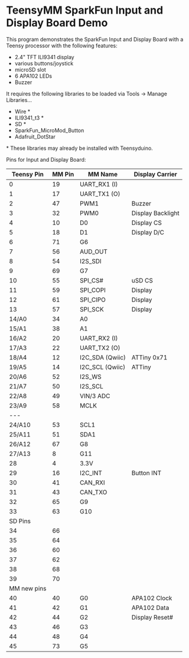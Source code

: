 # TeensyMM SparkFun Input and Display Board Demo

This program demonstrates the SparkFun Input and Display Board with a Teensy processor with the following features:

* 2.4" TFT ILI9341 display
* various buttons/joystick
* microSD slot
* 6 APA102 LEDs
* Buzzer

It requires the following libraries to be loaded via Tools -> Manage Libraries...

* Wire \*
* ILI9341_t3 \*
* SD \*
* SparkFun_MicroMod_Button
* Adafruit_DotStar

\* These libraries may already be installed with Teensyduino.


Pins for Input and Display Board:

|Teensy Pin	|MM Pin	|MM Name	|Display Carrier
|---------------|-------|---------------|---------------
| 0	|19	|UART_RX1 (I)	
| 1	|17	|UART_TX1 (O)	
| 2	|47	|PWM1	|Buzzer
| 3	|32	|PWM0	|Display Backlight
| 4	|10	|D0	|Display CS
| 5	|18	|D1	|Display D/C
| 6	|71	|G6	
| 7	|56	|AUD_OUT	
| 8	|54	|I2S_SDI	
| 9	|69	|G7	
|10	|55	|SPI_CS#	|uSD CS
|11	|59	|SPI_COPI	|Display
|12	|61	|SPI_CIPO	|Display
|13	|57	|SPI_SCK	|Display
|14/A0	|34	|A0	
|15/A1	|38	|A1	
|16/A2	|20	|UART_RX2 (I)	
|17/A3	|22	|UART_TX2 (O)	
|18/A4	|12	|I2C_SDA (Qwiic)	|ATTiny 0x71
|19/A5	|14	|I2C_SCL (Qwiic)	|ATTiny
|20/A6	|52	|I2S_WS	
|21/A7	|50	|I2S_SCL	
|22/A8	|49	|VIN/3  ADC	
|23/A9	|58	|MCLK	
---|			
|24/A10	|53	|SCL1	
|25/A11	|51	|SDA1	
|26/A12	|67	|G8	
|27/A13	|8	|G11	
|28	|4	|3.3V	
|29	|16	|I2C_INT	|Button INT
|30	|41	|CAN_RXI	
|31	|43	|CAN_TXO	
|32	|65	|G9	
|33	|63	|G10	
|SD Pins			
|34	|66		
|35	|64		
|36	|60		
|37	|62		
|38	|68		
|39	|70		
|MM new pins			
|40	|40	|G0	|APA102 Clock
|41	|42	|G1	|APA102 Data
|42	|44	|G2	|Display Reset#
|43	|46	|G3	
|44	|48	|G4	
|45	|73	|G5	
